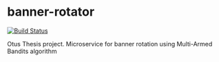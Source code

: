 # banner-rotator
[![Build Status](https://travis-ci.com/shipa988/banner-rotator.svg?branch=master)](https://travis-ci.com/shipa988/banner-rotator)

Otus Thesis project. Microservice for banner rotation using Multi-Armed Bandits algorithm
